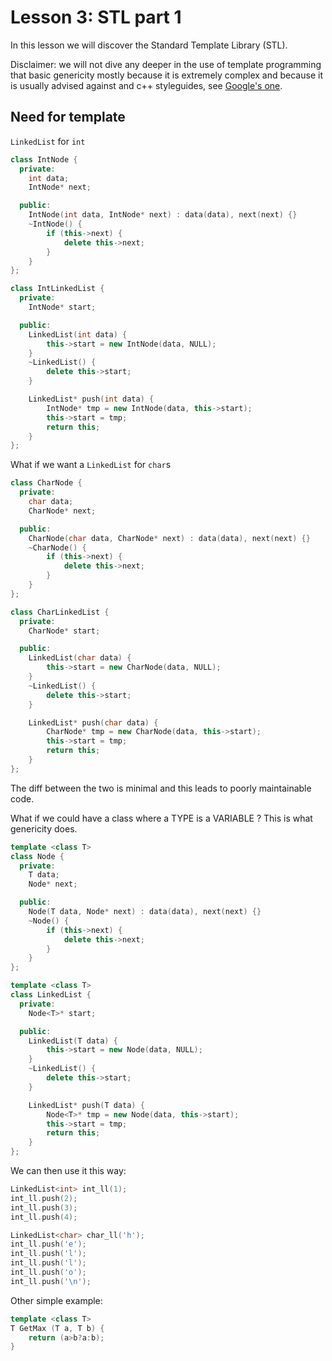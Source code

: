 # Lesson 3: STL part 1

In this lesson we will discover the Standard Template Library (STL).

Disclaimer: we will not dive any deeper in the use of template programming that basic genericity
mostly because it is extremely complex and because it is usually advised against and c++
styleguides, see [Google's
one](https://google.github.io/styleguide/cppguide.html#Template_metaprogramming).
 
## Need for template

`LinkedList` for `int`

```c++
class IntNode {
  private:
    int data;
    IntNode* next;

  public:
    IntNode(int data, IntNode* next) : data(data), next(next) {}
    ~IntNode() {
        if (this->next) {
            delete this->next;
        }
    }
};

class IntLinkedList {
  private:
    IntNode* start;

  public:
    LinkedList(int data) {
        this->start = new IntNode(data, NULL);
    }
    ~LinkedList() {
        delete this->start;
    }

    LinkedList* push(int data) {
        IntNode* tmp = new IntNode(data, this->start);
        this->start = tmp;
        return this;
    }
};
```

What if we want a `LinkedList` for `char`s

```c++
class CharNode {
  private:
    char data;
    CharNode* next;

  public:
    CharNode(char data, CharNode* next) : data(data), next(next) {}
    ~CharNode() {
        if (this->next) {
            delete this->next;
        }
    }
};

class CharLinkedList {
  private:
    CharNode* start;

  public:
    LinkedList(char data) {
        this->start = new CharNode(data, NULL);
    }
    ~LinkedList() {
        delete this->start;
    }

    LinkedList* push(char data) {
        CharNode* tmp = new CharNode(data, this->start);
        this->start = tmp;
        return this;
    }
};
```

The diff between the two is minimal and this leads to poorly maintainable code.

What if we could have a class where a TYPE is a VARIABLE ? This is what genericity does.

```c++
template <class T>
class Node {
  private:
    T data;
    Node* next;

  public:
    Node(T data, Node* next) : data(data), next(next) {}
    ~Node() {
        if (this->next) {
            delete this->next;
        }
    }
};

template <class T>
class LinkedList {
  private:
    Node<T>* start;

  public:
    LinkedList(T data) {
        this->start = new Node(data, NULL);
    }
    ~LinkedList() {
        delete this->start;
    }

    LinkedList* push(T data) {
        Node<T>* tmp = new Node(data, this->start);
        this->start = tmp;
        return this;
    }
};
```

We can then use it this way:

```c++
LinkedList<int> int_ll(1);
int_ll.push(2);
int_ll.push(3);
int_ll.push(4);

LinkedList<char> char_ll('h');
int_ll.push('e');
int_ll.push('l');
int_ll.push('l');
int_ll.push('o');
int_ll.push('\n');
```

Other simple example:

```c++
template <class T>
T GetMax (T a, T b) {
    return (a>b?a:b);
}
```
